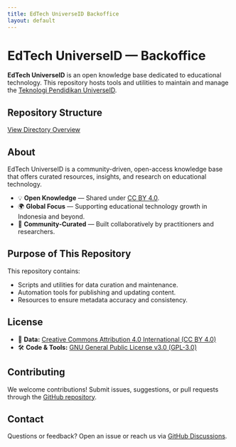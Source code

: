 ```yaml
---
title: EdTech UniverseID Backoffice
layout: default
---
```


# EdTech UniverseID — Backoffice

**EdTech UniverseID** is an open knowledge base dedicated to educational technology.
This repository hosts tools and utilities to maintain and manage the [Teknologi Pendidikan UniverseID](https://teknologipendidikan.id).

## Repository Structure

[View Directory Overview](./DIRECTORY.html)


## About

EdTech UniverseID is a community-driven, open-access knowledge base that offers curated resources, insights, and research on educational technology.

- 💡 **Open Knowledge** — Shared under [CC BY 4.0](https://creativecommons.org/licenses/by/4.0/).
- 🌍 **Global Focus** — Supporting educational technology growth in Indonesia and beyond.
- 🤝 **Community-Curated** — Built collaboratively by practitioners and researchers.


## Purpose of This Repository

This repository contains:

- Scripts and utilities for data curation and maintenance.
- Automation tools for publishing and updating content.
- Resources to ensure metadata accuracy and consistency.


## License

- 📄 **Data:** [Creative Commons Attribution 4.0 International (CC BY 4.0)](https://creativecommons.org/licenses/by/4.0/)
- 🛠 **Code & Tools:** [GNU General Public License v3.0 (GPL-3.0)](LICENSE)



## Contributing

We welcome contributions!
Submit issues, suggestions, or pull requests through the [GitHub repository](https://github.com/).


## Contact

Questions or feedback? Open an issue or reach us via [GitHub Discussions](https://github.com/).


